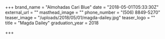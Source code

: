 +++
brand_name = "Almohadas Cari Blue"
date = "2018-05-01T05:33:30Z"
external_url = ""
masthead_image = ""
phone_number = "(506) 8849-5270"
teaser_image = "/uploads/2018/05/01/magda-dailey.jpg"
teaser_logo = ""
title = "Magda Dailey"
graduation_year = 2018

+++
